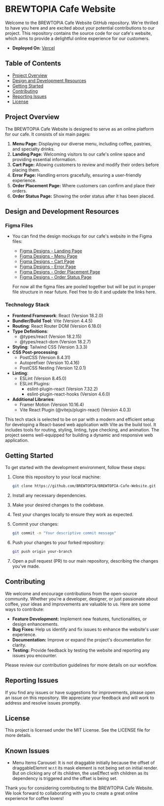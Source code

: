# BREWTOPIA Cafe Website

Welcome to the BREWTOPIA Cafe Website GitHub repository. We're thrilled to have you here and are excited about your potential contributions to our project. This repository contains the source code for our cafe's website, which aims to provide a delightful online experience for our customers.
- **Deployed On**: [Vercel](https://cafe-brewtopia.vercel.app/)

## Table of Contents
- [Project Overview](#project-overview)
- [Design and Development Resources](#design-and-development-resources)
- [Getting Started](#getting-started)
- [Contributing](#contributing)
- [Reporting Issues](#reporting-issues)
- [License](#license)

## Project Overview
The BREWTOPIA Cafe Website is designed to serve as an online platform for our cafe. It consists of six main pages:

1. **Menu Page:** Displaying our diverse menu, including coffee, pastries, and specialty drinks.
2. **Landing Page:** Welcoming visitors to our cafe's online space and providing essential information.
3. **Cart Page:** Allowing customers to review and modify their orders before placing them.
4. **Error Page:** Handling errors gracefully, ensuring a user-friendly experience.
5. **Order Placement Page:** Where customers can confirm and place their orders.
6. **Order Status Page:** Showing the order status after it has been placed.

## Design and Development Resources

### Figma Files
- You can find the design mockups for our cafe's website in the Figma files:
  - [Figma Designs - Landing Page](https://www.figma.com/file/1Qnxj97JsntBx3BUcLQfmF/Untitled?type=design&node-id=0%3A1&mode=design&t=wKewrM3uwK99sLSc-1)
  - [Figma Designs - Menu Page](https://www.figma.com/file/1Qnxj97JsntBx3BUcLQfmF/Untitled?type=design&node-id=0%3A1&mode=design&t=wKewrM3uwK99sLSc-1)
  - [Figma Designs - Cart Page](https://www.figma.com/file/1Qnxj97JsntBx3BUcLQfmF/Untitled?type=design&node-id=0%3A1&mode=design&t=wKewrM3uwK99sLSc-1)
  - [Figma Designs - Error Page](https://www.figma.com/file/1Qnxj97JsntBx3BUcLQfmF/Untitled?type=design&node-id=0%3A1&mode=design&t=wKewrM3uwK99sLSc-1)
  - [Figma Designs - Order Placement Page](https://www.figma.com/file/1Qnxj97JsntBx3BUcLQfmF/Untitled?type=design&node-id=0%3A1&mode=design&t=wKewrM3uwK99sLSc-1)
  - [Figma Designs - Order Status Page](https://www.figma.com/file/1Qnxj97JsntBx3BUcLQfmF/Untitled?type=design&node-id=0%3A1&mode=design&t=wKewrM3uwK99sLSc-1)

  For now all the figma files are pooled together but will be put in proper file structure in near future. Feel free to do it and update the links here.

### Technology Stack
- **Frontend Framework**: React (Version 18.2.0)
- **Bundler/Build Tool**: Vite (Version 4.4.5)
- **Routing**: React Router DOM (Version 6.18.0)
- **Type Definitions**: 
  - @types/react (Version 18.2.15)
  - @types/react-dom (Version 18.2.7)
- **Styling**: Tailwind CSS (Version 3.3.3)
- **CSS Post-processing**:
  - PostCSS (Version 8.4.31)
  - Autoprefixer (Version 10.4.16)
  - PostCSS Nesting (Version 12.0.1)
- **Linting**:
  - ESLint (Version 8.45.0)
  - ESLint Plugins:
    - eslint-plugin-react (Version 7.32.2)
    - eslint-plugin-react-hooks (Version 4.6.0)
- **Additional Libraries**:
  - Framer Motion (Version 10.16.4)
  - Vite React Plugin (@vitejs/plugin-react) (Version 4.0.3)

This tech stack is selected to be on par with a modern and efficient setup for developing a React-based web application with Vite as the build tool. It includes tools for routing, styling, linting, type checking, and animation. The project seems well-equipped for building a dynamic and responsive web application.


## Getting Started
To get started with the development environment, follow these steps:

1. Clone this repository to your local machine:
   ```bash
   git clone https://github.com/BREWTOPIA/BREWTOPIA-Cafe-Website.git

1. Install any necessary dependencies.

2. Make your desired changes to the codebase.

3. Test your changes locally to ensure they work as expected.

4. Commit your changes:
    ```bash
    git commit -m "Your descriptive commit message"

5. Push your changes to your forked repository:
    ```bash
    git push origin your-branch

6. Open a pull request (PR) to our main repository, describing the changes you've made.

## Contributing
We welcome and encourage contributions from the open-source community. Whether you're a developer, designer, or just passionate about coffee, your ideas and improvements are valuable to us. Here are some ways to contribute:


- **Feature Development:** Implement new features, functionalities, or design enhancements.
- **Bug Fixes:** Help us identify and fix issues to enhance the website's user experience.
- **Documentation:** Improve or expand the project's documentation for clarity.
- **Testing:** Provide feedback by testing the website and reporting any issues you encounter.

Please review our contribution guidelines for more details on our workflow.

## Reporting Issues
If you find any issues or have suggestions for improvements, please open an issue on this repository. We appreciate your feedback and will work to address and resolve issues promptly.

## License
This project is licensed under the MIT License. See the LICENSE file for more details.

## Known Issues
  - Menu Items Carousel: It is not draggable initially because the offset of draggableElemnt w.r.t its mask element is not being set on initial render. But on
                         clicking any of its children, the useEffect with children as its dependency is triggered and the offset is being set.

Thank you for considering contributing to the BREWTOPIA Cafe Website. We look forward to collaborating with you to create a great online experience for coffee lovers!
